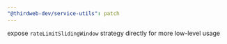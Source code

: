 ```yaml
---
"@thirdweb-dev/service-utils": patch
---
```


expose `rateLimitSlidingWindow` strategy directly for more low-level usage

